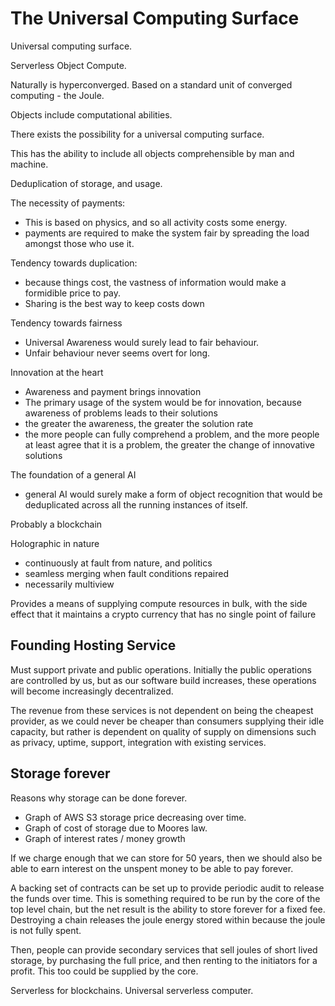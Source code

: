 # The Universal Computing Surface

Universal computing surface.

Serverless Object Compute.

Naturally is hyperconverged. Based on a standard unit of converged computing - the Joule.

Objects include computational abilities.

There exists the possibility for a universal computing surface.

This has the ability to include all objects comprehensible by man and machine.

Deduplication of storage, and usage.

The necessity of payments:

- This is based on physics, and so all activity costs some energy.
- payments are required to make the system fair by spreading the load amongst those who use it.

Tendency towards duplication:

- because things cost, the vastness of information would make a formidible price to pay.
- Sharing is the best way to keep costs down

Tendency towards fairness

- Universal Awareness would surely lead to fair behaviour.
- Unfair behaviour never seems overt for long.

Innovation at the heart

- Awareness and payment brings innovation
- The primary usage of the system would be for innovation, because awareness of problems leads to their solutions
- the greater the awareness, the greater the solution rate
- the more people can fully comprehend a problem, and the more people at least agree that it is a problem, the greater the change of innovative solutions

The foundation of a general AI

- general AI would surely make a form of object recognition that would be deduplicated across all the running instances of itself.

Probably a blockchain

Holographic in nature

- continuously at fault from nature, and politics
- seamless merging when fault conditions repaired
- necessarily multiview

Provides a means of supplying compute resources in bulk, with the side effect that it maintains a crypto currency that has no single point of failure

## Founding Hosting Service

Must support private and public operations. Initially the public operations are controlled by us, but as our software build increases, these operations will become increasingly decentralized.

The revenue from these services is not dependent on being the cheapest provider, as we could never be cheaper than consumers supplying their idle capacity, but rather is dependent on quality of supply on dimensions such as privacy, uptime, support, integration with existing services.

## Storage forever

Reasons why storage can be done forever.

- Graph of AWS S3 storage price decreasing over time.
- Graph of cost of storage due to Moores law.
- Graph of interest rates / money growth

If we charge enough that we can store for 50 years, then we should also be able to earn interest on the unspent money to be able to pay forever.

A backing set of contracts can be set up to provide periodic audit to release the funds over time. This is something required to be run by the core of the top level chain, but the net result is the ability to store forever for a fixed fee. Destroying a chain releases the joule energy stored within because the joule is not fully spent.

Then, people can provide secondary services that sell joules of short lived storage, by purchasing the full price, and then renting to the initiators for a profit. This too could be supplied by the core.

Serverless for blockchains. Universal serverless computer.
